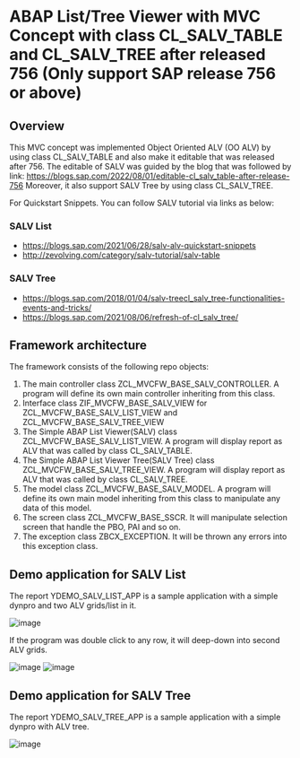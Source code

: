 # ABAP List/Tree Viewer with MVC Concept with class CL_SALV_TABLE and CL_SALV_TREE after released 756 (Only support SAP release 756 or above)
## Overview
This MVC concept was implemented Object Oriented ALV (OO ALV) by using class CL_SALV_TABLE and also make it editable that was released after 756. The editable of SALV  was guided by the blog that was followed by link: https://blogs.sap.com/2022/08/01/editable-cl_salv_table-after-release-756
Moreover, it also support SALV Tree by using class CL_SALV_TREE.

For Quickstart Snippets. You can follow SALV tutorial via links as below:
### SALV List
 - https://blogs.sap.com/2021/06/28/salv-alv-quickstart-snippets
 - http://zevolving.com/category/salv-tutorial/salv-table
 ### SALV Tree
 - https://blogs.sap.com/2018/01/04/salv-treecl_salv_tree-functionalities-events-and-tricks/
 - https://blogs.sap.com/2021/08/06/refresh-of-cl_salv_tree/

## Framework architecture
The framework consists of the following repo objects:
  1. The main controller class ZCL_MVCFW_BASE_SALV_CONTROLLER. A program will define its own main controller inheriting from this class.
  2. Interface class ZIF_MVCFW_BASE_SALV_VIEW for ZCL_MVCFW_BASE_SALV_LIST_VIEW and ZCL_MVCFW_BASE_SALV_TREE_VIEW
  3. The Simple ABAP List Viewer(SALV) class ZCL_MVCFW_BASE_SALV_LIST_VIEW. A program will display report as ALV that was called by class CL_SALV_TABLE.
  4. The Simple ABAP List Viewer Tree(SALV Tree) class ZCL_MVCFW_BASE_SALV_TREE_VIEW. A program will display report as ALV that was called by class CL_SALV_TREE.
  5. The model class ZCL_MVCFW_BASE_SALV_MODEL. A program will define its own main model inheriting from this class to manipulate any data of this model.
  6. The screen class ZCL_MVCFW_BASE_SSCR. It will manipulate selection screen that handle the PBO, PAI and so on.  
  7. The exception class ZBCX_EXCEPTION. It will be thrown any errors into this exception class.

## Demo application for SALV List

The report YDEMO_SALV_LIST_APP is a sample application with a simple dynpro and two ALV grids/list in it.

![image](https://user-images.githubusercontent.com/57941447/200183813-4b2f9699-4a11-494a-9dd1-7c0e754c7304.png)

If the program was double click to any row, it will deep-down into second ALV grids. 

![image](https://user-images.githubusercontent.com/57941447/200185986-353b7912-4894-4f08-a73b-dffae2ae6e99.png)
![image](https://user-images.githubusercontent.com/57941447/200185956-66ded94b-48d2-4cd3-a9d5-067e001a2e7e.png)

## Demo application for SALV Tree
The report YDEMO_SALV_TREE_APP is a sample application with a simple dynpro with ALV tree.

![image](https://user-images.githubusercontent.com/57941447/201536070-331879f1-0ac5-4aaf-8c12-8e0598c47157.png)



